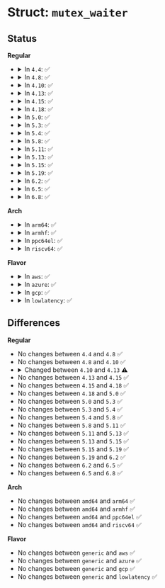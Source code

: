 # Struct: <code>mutex_waiter</code>

## Status
<b>Regular</b>
<ul>
<li>
<details>
<summary>In <code>4.4</code>: ✅</summary>

```c
struct mutex_waiter {
    struct list_head list;
    struct task_struct *task;
};
```
</details>
</li>
<li>
<details>
<summary>In <code>4.8</code>: ✅</summary>

```c
struct mutex_waiter {
    struct list_head list;
    struct task_struct *task;
};
```
</details>
</li>
<li>
<details>
<summary>In <code>4.10</code>: ✅</summary>

```c
struct mutex_waiter {
    struct list_head list;
    struct task_struct *task;
};
```
</details>
</li>
<li>
<details>
<summary>In <code>4.13</code>: ✅</summary>

```c
struct mutex_waiter {
    struct list_head list;
    struct task_struct *task;
    struct ww_acquire_ctx *ww_ctx;
};
```
</details>
</li>
<li>
<details>
<summary>In <code>4.15</code>: ✅</summary>

```c
struct mutex_waiter {
    struct list_head list;
    struct task_struct *task;
    struct ww_acquire_ctx *ww_ctx;
};
```
</details>
</li>
<li>
<details>
<summary>In <code>4.18</code>: ✅</summary>

```c
struct mutex_waiter {
    struct list_head list;
    struct task_struct *task;
    struct ww_acquire_ctx *ww_ctx;
};
```
</details>
</li>
<li>
<details>
<summary>In <code>5.0</code>: ✅</summary>

```c
struct mutex_waiter {
    struct list_head list;
    struct task_struct *task;
    struct ww_acquire_ctx *ww_ctx;
};
```
</details>
</li>
<li>
<details>
<summary>In <code>5.3</code>: ✅</summary>

```c
struct mutex_waiter {
    struct list_head list;
    struct task_struct *task;
    struct ww_acquire_ctx *ww_ctx;
};
```
</details>
</li>
<li>
<details>
<summary>In <code>5.4</code>: ✅</summary>

```c
struct mutex_waiter {
    struct list_head list;
    struct task_struct *task;
    struct ww_acquire_ctx *ww_ctx;
};
```
</details>
</li>
<li>
<details>
<summary>In <code>5.8</code>: ✅</summary>

```c
struct mutex_waiter {
    struct list_head list;
    struct task_struct *task;
    struct ww_acquire_ctx *ww_ctx;
};
```
</details>
</li>
<li>
<details>
<summary>In <code>5.11</code>: ✅</summary>

```c
struct mutex_waiter {
    struct list_head list;
    struct task_struct *task;
    struct ww_acquire_ctx *ww_ctx;
};
```
</details>
</li>
<li>
<details>
<summary>In <code>5.13</code>: ✅</summary>

```c
struct mutex_waiter {
    struct list_head list;
    struct task_struct *task;
    struct ww_acquire_ctx *ww_ctx;
};
```
</details>
</li>
<li>
<details>
<summary>In <code>5.15</code>: ✅</summary>

```c
struct mutex_waiter {
    struct list_head list;
    struct task_struct *task;
    struct ww_acquire_ctx *ww_ctx;
};
```
</details>
</li>
<li>
<details>
<summary>In <code>5.19</code>: ✅</summary>

```c
struct mutex_waiter {
    struct list_head list;
    struct task_struct *task;
    struct ww_acquire_ctx *ww_ctx;
};
```
</details>
</li>
<li>
<details>
<summary>In <code>6.2</code>: ✅</summary>

```c
struct mutex_waiter {
    struct list_head list;
    struct task_struct *task;
    struct ww_acquire_ctx *ww_ctx;
};
```
</details>
</li>
<li>
<details>
<summary>In <code>6.5</code>: ✅</summary>

```c
struct mutex_waiter {
    struct list_head list;
    struct task_struct *task;
    struct ww_acquire_ctx *ww_ctx;
};
```
</details>
</li>
<li>
<details>
<summary>In <code>6.8</code>: ✅</summary>

```c
struct mutex_waiter {
    struct list_head list;
    struct task_struct *task;
    struct ww_acquire_ctx *ww_ctx;
};
```
</details>
</li>
</ul>
<b>Arch</b>
<ul>
<li>
<details>
<summary>In <code>arm64</code>: ✅</summary>

```c
struct mutex_waiter {
    struct list_head list;
    struct task_struct *task;
    struct ww_acquire_ctx *ww_ctx;
};
```
</details>
</li>
<li>
<details>
<summary>In <code>armhf</code>: ✅</summary>

```c
struct mutex_waiter {
    struct list_head list;
    struct task_struct *task;
    struct ww_acquire_ctx *ww_ctx;
};
```
</details>
</li>
<li>
<details>
<summary>In <code>ppc64el</code>: ✅</summary>

```c
struct mutex_waiter {
    struct list_head list;
    struct task_struct *task;
    struct ww_acquire_ctx *ww_ctx;
};
```
</details>
</li>
<li>
<details>
<summary>In <code>riscv64</code>: ✅</summary>

```c
struct mutex_waiter {
    struct list_head list;
    struct task_struct *task;
    struct ww_acquire_ctx *ww_ctx;
};
```
</details>
</li>
</ul>
<b>Flavor</b>
<ul>
<li>
<details>
<summary>In <code>aws</code>: ✅</summary>

```c
struct mutex_waiter {
    struct list_head list;
    struct task_struct *task;
    struct ww_acquire_ctx *ww_ctx;
};
```
</details>
</li>
<li>
<details>
<summary>In <code>azure</code>: ✅</summary>

```c
struct mutex_waiter {
    struct list_head list;
    struct task_struct *task;
    struct ww_acquire_ctx *ww_ctx;
};
```
</details>
</li>
<li>
<details>
<summary>In <code>gcp</code>: ✅</summary>

```c
struct mutex_waiter {
    struct list_head list;
    struct task_struct *task;
    struct ww_acquire_ctx *ww_ctx;
};
```
</details>
</li>
<li>
<details>
<summary>In <code>lowlatency</code>: ✅</summary>

```c
struct mutex_waiter {
    struct list_head list;
    struct task_struct *task;
    struct ww_acquire_ctx *ww_ctx;
};
```
</details>
</li>
</ul>

## Differences
<b>Regular</b>
<ul>
<li>
No changes between <code>4.4</code> and <code>4.8</code> ✅
</li>
<li>
No changes between <code>4.8</code> and <code>4.10</code> ✅
</li>
<li>
<details>
<summary>Changed between <code>4.10</code> and <code>4.13</code> ⚠️</summary>
<ul>
<li>
<b>Field added. </b>
<code>struct ww_acquire_ctx *ww_ctx</code>
</li>
</ul>
</details>
</li>
<li>
No changes between <code>4.13</code> and <code>4.15</code> ✅
</li>
<li>
No changes between <code>4.15</code> and <code>4.18</code> ✅
</li>
<li>
No changes between <code>4.18</code> and <code>5.0</code> ✅
</li>
<li>
No changes between <code>5.0</code> and <code>5.3</code> ✅
</li>
<li>
No changes between <code>5.3</code> and <code>5.4</code> ✅
</li>
<li>
No changes between <code>5.4</code> and <code>5.8</code> ✅
</li>
<li>
No changes between <code>5.8</code> and <code>5.11</code> ✅
</li>
<li>
No changes between <code>5.11</code> and <code>5.13</code> ✅
</li>
<li>
No changes between <code>5.13</code> and <code>5.15</code> ✅
</li>
<li>
No changes between <code>5.15</code> and <code>5.19</code> ✅
</li>
<li>
No changes between <code>5.19</code> and <code>6.2</code> ✅
</li>
<li>
No changes between <code>6.2</code> and <code>6.5</code> ✅
</li>
<li>
No changes between <code>6.5</code> and <code>6.8</code> ✅
</li>
</ul>
<b>Arch</b>
<ul>
<li>
No changes between <code>amd64</code> and <code>arm64</code> ✅
</li>
<li>
No changes between <code>amd64</code> and <code>armhf</code> ✅
</li>
<li>
No changes between <code>amd64</code> and <code>ppc64el</code> ✅
</li>
<li>
No changes between <code>amd64</code> and <code>riscv64</code> ✅
</li>
</ul>
<b>Flavor</b>
<ul>
<li>
No changes between <code>generic</code> and <code>aws</code> ✅
</li>
<li>
No changes between <code>generic</code> and <code>azure</code> ✅
</li>
<li>
No changes between <code>generic</code> and <code>gcp</code> ✅
</li>
<li>
No changes between <code>generic</code> and <code>lowlatency</code> ✅
</li>
</ul>
